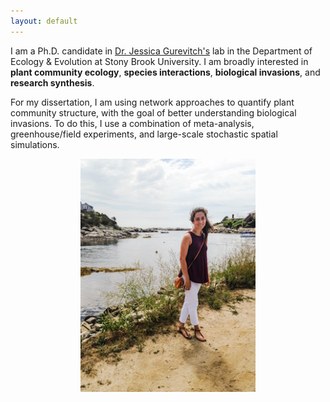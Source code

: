 ```yaml
---
layout: default
---
```


I am a Ph.D. candidate in <a href="https://gurevitchlab.weebly.com/" target="_blank">Dr. Jessica Gurevitch's</a> lab in the Department of Ecology & Evolution at Stony Brook University. I am broadly interested in <b>plant community ecology</b>, <b>species interactions</b>, <b>biological invasions</b>, and <b>research synthesis</b>. 

For my dissertation, I am using network approaches to quantify plant community structure, with the goal of better understanding biological invasions. To do this, I use a combination of meta-analysis, greenhouse/field experiments, and large-scale stochastic spatial simulations.


<p align="center">
<img width="280" src="images/me.jpg">
</p>


